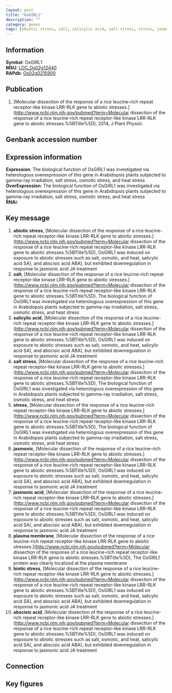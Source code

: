 ```yaml
---
layout: post
title: "OsGIRL1"
description: ""
category: genes
tags: [abiotic stress, salt, salicylic acid, salt stress, stress, jasmonic, jasmonic acid, plasma membrane, biotic stress, abscisic acid, Gene]
---
```


## Information
__Symbol__: OsGIRL1  
__MSU__: [LOC_Os02g12440](http://rice.plantbiology.msu.edu/cgi-bin/ORF_infopage.cgi?orf=LOC_Os02g12440)  
__RAPdb__: [Os02g0215900](http://rapdb.dna.affrc.go.jp/viewer/gbrowse_details/irgsp1?name=Os02g0215900)  

## Publication
1. [Molecular dissection of the response of a rice leucine-rich repeat receptor-like kinase LRR-RLK gene to abiotic stresses.](http://www.ncbi.nlm.nih.gov/pubmed?term=Molecular dissection of the response of a rice leucine-rich repeat receptor-like kinase LRR-RLK gene to abiotic stresses.%5BTitle%5D), 2014, J Plant Physiol.

## Genbank accession number

## Expression information
__Expression__: The biological function of OsGIRL1 was investigated via heterologous overexpression of this gene in Arabidopsis plants subjected to gamma-ray irradiation, salt stress, osmotic stress, and heat stress  
__OverExpression__: The biological function of OsGIRL1 was investigated via heterologous overexpression of this gene in Arabidopsis plants subjected to gamma-ray irradiation, salt stress, osmotic stress, and heat stress  
__RNAi__:  

## Key message
1. __abiotic stress__, [Molecular dissection of the response of a rice leucine-rich repeat receptor-like kinase LRR-RLK gene to abiotic stresses.](http://www.ncbi.nlm.nih.gov/pubmed?term=Molecular dissection of the response of a rice leucine-rich repeat receptor-like kinase LRR-RLK gene to abiotic stresses.%5BTitle%5D),  OsGIRL1 was induced on exposure to abiotic stresses such as salt, osmotic, and heat, salicylic acid SA), and abscisic acid ABA), but exhibited downregulation in response to jasmonic acid JA treatment
2. __salt__, [Molecular dissection of the response of a rice leucine-rich repeat receptor-like kinase LRR-RLK gene to abiotic stresses.](http://www.ncbi.nlm.nih.gov/pubmed?term=Molecular dissection of the response of a rice leucine-rich repeat receptor-like kinase LRR-RLK gene to abiotic stresses.%5BTitle%5D),  The biological function of OsGIRL1 was investigated via heterologous overexpression of this gene in Arabidopsis plants subjected to gamma-ray irradiation, salt stress, osmotic stress, and heat stress
3. __salicylic acid__, [Molecular dissection of the response of a rice leucine-rich repeat receptor-like kinase LRR-RLK gene to abiotic stresses.](http://www.ncbi.nlm.nih.gov/pubmed?term=Molecular dissection of the response of a rice leucine-rich repeat receptor-like kinase LRR-RLK gene to abiotic stresses.%5BTitle%5D),  OsGIRL1 was induced on exposure to abiotic stresses such as salt, osmotic, and heat, salicylic acid SA), and abscisic acid ABA), but exhibited downregulation in response to jasmonic acid JA treatment
4. __salt stress__, [Molecular dissection of the response of a rice leucine-rich repeat receptor-like kinase LRR-RLK gene to abiotic stresses.](http://www.ncbi.nlm.nih.gov/pubmed?term=Molecular dissection of the response of a rice leucine-rich repeat receptor-like kinase LRR-RLK gene to abiotic stresses.%5BTitle%5D),  The biological function of OsGIRL1 was investigated via heterologous overexpression of this gene in Arabidopsis plants subjected to gamma-ray irradiation, salt stress, osmotic stress, and heat stress
5. __stress__, [Molecular dissection of the response of a rice leucine-rich repeat receptor-like kinase LRR-RLK gene to abiotic stresses.](http://www.ncbi.nlm.nih.gov/pubmed?term=Molecular dissection of the response of a rice leucine-rich repeat receptor-like kinase LRR-RLK gene to abiotic stresses.%5BTitle%5D),  The biological function of OsGIRL1 was investigated via heterologous overexpression of this gene in Arabidopsis plants subjected to gamma-ray irradiation, salt stress, osmotic stress, and heat stress
6. __jasmonic__, [Molecular dissection of the response of a rice leucine-rich repeat receptor-like kinase LRR-RLK gene to abiotic stresses.](http://www.ncbi.nlm.nih.gov/pubmed?term=Molecular dissection of the response of a rice leucine-rich repeat receptor-like kinase LRR-RLK gene to abiotic stresses.%5BTitle%5D),  OsGIRL1 was induced on exposure to abiotic stresses such as salt, osmotic, and heat, salicylic acid SA), and abscisic acid ABA), but exhibited downregulation in response to jasmonic acid JA treatment
7. __jasmonic acid__, [Molecular dissection of the response of a rice leucine-rich repeat receptor-like kinase LRR-RLK gene to abiotic stresses.](http://www.ncbi.nlm.nih.gov/pubmed?term=Molecular dissection of the response of a rice leucine-rich repeat receptor-like kinase LRR-RLK gene to abiotic stresses.%5BTitle%5D),  OsGIRL1 was induced on exposure to abiotic stresses such as salt, osmotic, and heat, salicylic acid SA), and abscisic acid ABA), but exhibited downregulation in response to jasmonic acid JA treatment
8. __plasma membrane__, [Molecular dissection of the response of a rice leucine-rich repeat receptor-like kinase LRR-RLK gene to abiotic stresses.](http://www.ncbi.nlm.nih.gov/pubmed?term=Molecular dissection of the response of a rice leucine-rich repeat receptor-like kinase LRR-RLK gene to abiotic stresses.%5BTitle%5D),  The OsGIRL1 protein was clearly localized at the plasma membrane
9. __biotic stress__, [Molecular dissection of the response of a rice leucine-rich repeat receptor-like kinase LRR-RLK gene to abiotic stresses.](http://www.ncbi.nlm.nih.gov/pubmed?term=Molecular dissection of the response of a rice leucine-rich repeat receptor-like kinase LRR-RLK gene to abiotic stresses.%5BTitle%5D),  OsGIRL1 was induced on exposure to abiotic stresses such as salt, osmotic, and heat, salicylic acid SA), and abscisic acid ABA), but exhibited downregulation in response to jasmonic acid JA treatment
10. __abscisic acid__, [Molecular dissection of the response of a rice leucine-rich repeat receptor-like kinase LRR-RLK gene to abiotic stresses.](http://www.ncbi.nlm.nih.gov/pubmed?term=Molecular dissection of the response of a rice leucine-rich repeat receptor-like kinase LRR-RLK gene to abiotic stresses.%5BTitle%5D),  OsGIRL1 was induced on exposure to abiotic stresses such as salt, osmotic, and heat, salicylic acid SA), and abscisic acid ABA), but exhibited downregulation in response to jasmonic acid JA treatment

## Connection

## Key figures



